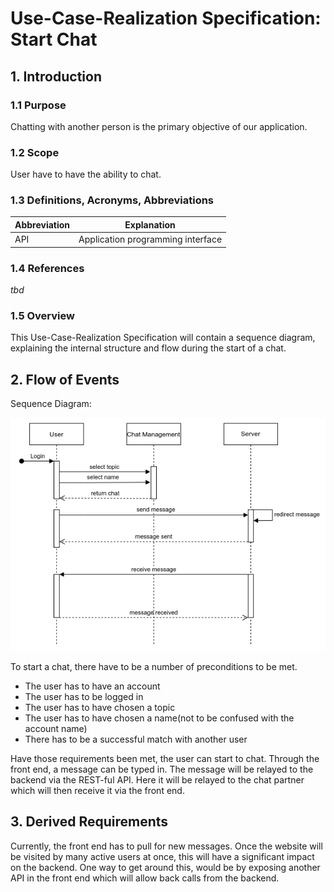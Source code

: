 # Use-Case-Realization Specification: Start Chat

## 1. Introduction
### 1.1 Purpose
Chatting with another person is the primary objective of our application.

### 1.2 Scope
User have to have the ability to chat. 

### 1.3 Definitions, Acronyms, Abbreviations
| Abbreviation | Explanation                         |
|--------------|-------------------------------------|
| API          | Application programming interface   |

### 1.4 References
*tbd*

### 1.5 Overview
This Use-Case-Realization Specification will contain a sequence diagram, explaining the internal structure and flow during the start of a chat.

## 2. Flow of Events
Sequence Diagram:

![StartChatSequenceDiagram](/docs/sequence_diagrams/StartChat.png)

To start a chat, there have to be a number of preconditions to be met.
* The user has to have an account
* The user has to be logged in
* The user has to have chosen a topic
* The user has to have chosen a name(not to be confused with the account name)
* There has to be a successful match with another user

Have those requirements been met, the user can start to chat. Through the front end, a message can be typed in.
The message will be relayed to the backend via the REST-ful API.
Here it will be relayed to the chat partner which will then receive it via the front end.

## 3. Derived Requirements

Currently, the front end has to pull for new messages.
Once the website will be visited by many active users at once, this will have a significant impact on the backend.
One way to get around this, would be by exposing another API in the front end which will allow back calls from the backend.